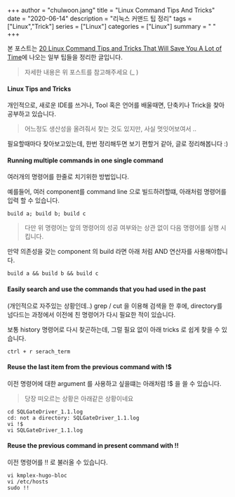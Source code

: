 +++ 
author = "chulwoon.jang" 
title = "Linux Command Tips And Tricks" 
date = "2020-06-14" 
description = "리눅스 커맨드 팁 정리" 
tags = ["Linux","Trick"] 
series = ["Linux"] 
categories = ["Linux"] 
summary = " "
+++


본 포스트는 [20 Linux Command Tips and Tricks That Will Save You A Lot of Time](https://itsfoss.com/linux-command-tricks/)에 나오는 일부 팁들을 정리한 글입니다.


> 자세한 내용은 위 포스트를 참고해주세요 (_ )

#### Linux Tips and Tricks

개인적으로, 새로운 IDE를 쓰거나, Tool 혹은 언어를 배울때면, 단축키나 Trick을 찾아 공부하고 있습니다. 

> 어느정도 생산성을 올려줘서 찾는 것도 있지만, 사실 멋잇어보여서 .. 

필요할때마다 찾아보고있는데, 한번 정리해두면 보기 편할거 같아, 글로 정리해봅니다 :) 


#### Running multiple commands in one single command

여러개의 명령어를 한줄로 치기위한 방법입니다.

예를들어, 여러 component를 command line 으로 빌드하려할떄, 아래처럼 명령어를 입력 할 수 있습니다.

```
build a; build b; build c
```

> 다만 위 명령어는 앞의 명령어의 성공 여부와는 상관 없이 다음 명령어를 실행 시킵니다.

만약 의존성을 갖는 component 의  build 라면 아래 처럼 AND 연산자를 사용해야합니다.

```
build a && build b && build c
```


#### Easily search and use the commands that you had used in the past

(개인적으로 자주있는 상황인데..) grep / cut 을 이용해 검색을 한 후에, directory를 넘다드는 과정에서 이전에 친 명령어가 다시 필요한 적이 있습니다.

보통 history 명령어로 다시 찾곤하는데, 그럴 필요 없이 아래 tricks 로 쉽게 찾을 수 있습니다.


```
ctrl + r serach_term
```

#### Reuse the last item from the previous command with !$

이전 명령어에 대한 argument 를 사용하고 싶을떄는 아래처럼 !$ 을 쓸 수 있습니다.

> 당장 떠오르는 상황은 아래같은 상황이네요

```
cd SQLGateDriver_1.1.log
cd: not a directory: SQLGateDriver_1.1.log
vi !$
vi SQLGateDriver_1.1.log
```

#### Reuse the previous command in present command with !!

이전 명령어를 !! 로 불러올 수 있습니다. 


```
vi kmplex-hugo-bloc
vi /etc/hosts
sudo !!
```
